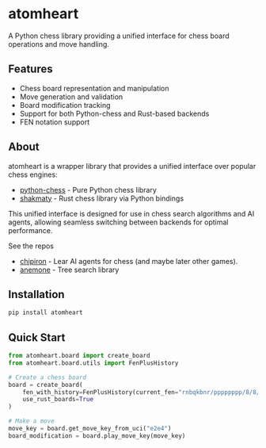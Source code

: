 # atomheart

A Python chess library providing a unified interface for chess board operations and move handling.

## Features

- Chess board representation and manipulation
- Move generation and validation
- Board modification tracking
- Support for both Python-chess and Rust-based backends
- FEN notation support

## About

atomheart is a wrapper library that provides a unified interface over popular chess engines:
- [python-chess](https://github.com/niklasf/python-chess) - Pure Python chess library
- [shakmaty](https://github.com/niklasf/shakmaty) - Rust chess library via Python bindings

This unified interface is designed for use in chess search algorithms and AI agents, allowing seamless switching between backends for optimal performance.

See the repos
- [chipiron](github.com/victorgabillon/chipiron) - Lear AI agents for chess (and maybe later other games).
- [anemone](github.com/victorgabillon/anemone) - Tree search library

## Installation

```bash
pip install atomheart
```

## Quick Start

```python
from atomheart.board import create_board
from atomheart.board.utils import FenPlusHistory

# Create a chess board
board = create_board(
    fen_with_history=FenPlusHistory(current_fen="rnbqkbnr/pppppppp/8/8/8/8/PPPPPPPP/RNBQKBNR w KQkq - 0 1"),
    use_rust_boards=True
)

# Make a move
move_key = board.get_move_key_from_uci("e2e4")
board_modification = board.play_move_key(move_key)
```